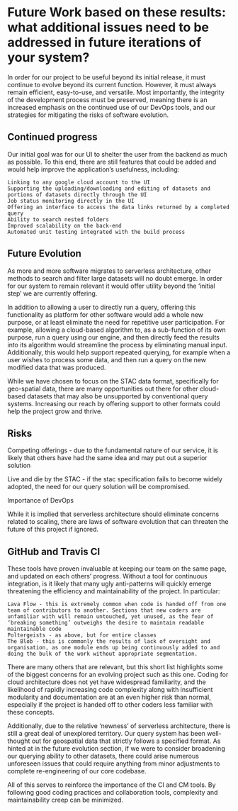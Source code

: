 # Future Work based on these results: what additional issues need to be addressed in future iterations of your system?

In order for our project to be useful beyond its initial release, it must continue to evolve beyond its current function. However, it must always remain efficient, easy-to-use, and versatile. Most importantly, the integrity of the development process must be preserved, meaning there is an increased emphasis on the continued use of our DevOps tools, and our strategies for mitigating the risks of software evolution.

## Continued progress

Our initial goal was for our UI to shelter the user from the backend as much as possible. To this end, there are still features that could be added and would help improve the application’s usefulness, including:
```
Linking to any google cloud account to the UI
Supporting the uploading/downloading and editing of datasets and portions of datasets directly through the UI
Job status monitoring directly in the UI
Offering an interface to access the data links returned by a completed query
Ability to search nested folders
Improved scalability on the back-end
Automated unit testing integrated with the build process
```

## Future Evolution

As more and more software migrates to serverless architecture, other methods to search and filter large datasets will no doubt emerge. In order for our system to remain relevant it would offer utility beyond the ‘initial step’ we are currently offering.

In addition to allowing a user to directly run a query, offering this functionality as platform for other software would add a whole new purpose, or at least eliminate the need for repetitive user participation. For example, allowing a cloud-based algorithm to, as a sub-function of its own purpose, run a query using our engine, and then directly feed the results into its algorithm would streamline the process by eliminating manual input. Additionally, this would help support repeated querying, for example when a user wishes to process some data, and then run a query on the new modified data that was produced.

While we have chosen to focus on the STAC data format, specifically for geo-spatial data, there are many opportunities out there for other cloud-based datasets that may also be unsupported by conventional query systems. Increasing our reach by offering support to other formats could help the project grow and thrive.

## Risks

Competing offerings - due to the fundamental nature of our service, it is likely that others have had the same idea and may put out a superior solution

Live and die by the STAC - if the stac specification fails to become widely adopted, the need for our query solution will be compromised.

Importance of DevOps

While it is implied that serverless architecture should eliminate concerns related to scaling, there are laws of software evolution that can threaten the future of this project if ignored.

## GitHub and Travis CI

These tools have proven invaluable at keeping our team on the same page, and updated on each others’ progress. Without a tool for continuous integration, is it likely that many ugly anti-patterns will quickly emerge threatening the efficiency and maintainability of the project. In particular:
```
Lava Flow - this is extremely common when code is handed off from one team of contributors to another. Sections that new coders are unfamiliar with will remain untouched, yet unused, as the fear of ‘breaking something’ outweighs the desire to maintain readable maintainable code
Poltergeists - as above, but for entire classes
The Blob - this is commonly the results of lack of oversight and organisation, as one module ends up being continuously added to and doing the bulk of the work without appropriate segmentation.
```

There are many others that are relevant, but this short list highlights some of the biggest concerns for an evolving project such as this one. Coding for cloud architecture does not yet have widespread familiarity, and the likelihood of rapidly increasing code complexity along with insufficient modularity and documentation are at an even higher risk than normal, especially if the project is handed off to other coders less familiar with these concepts.

Additionally, due to the relative ‘newness’ of serverless architecture, there is still a great deal of unexplored territory. Our query system has been well-thought out for geospatial data that strictly follows a specified format. As hinted at in the future evolution section, if we were to consider broadening our querying ability to other datasets, there could arise numerous unforeseen issues that could require anything from minor adjustments to complete re-engineering of our core codebase.

All of this serves to reinforce the importance of the CI and CM tools. By following good coding practices and collaboration tools, complexity and maintainability creep can be minimized.
